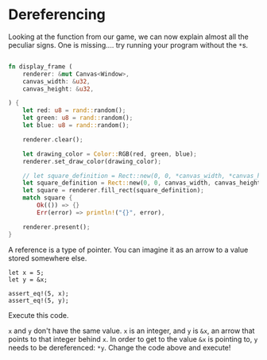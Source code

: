 # Dereferencing

Looking at the function from our game, we can now explain almost all the peculiar signs. One is missing.... try running your program without the `*`s.

```rust

fn display_frame (
    renderer: &mut Canvas<Window>,
    canvas_width: &u32,
    canvas_height: &u32,

) {
    let red: u8 = rand::random();
    let green: u8 = rand::random();
    let blue: u8 = rand::random();

    renderer.clear();

    let drawing_color = Color::RGB(red, green, blue);
    renderer.set_draw_color(drawing_color);

    // let square_definition = Rect::new(0, 0, *canvas_width, *canvas_height);
    let square_definition = Rect::new(0, 0, canvas_width, canvas_height);
    let square = renderer.fill_rect(square_definition);
    match square {
        Ok(()) => {}
        Err(error) => println!("{}", error),

    renderer.present();
}

```

A reference is a type of pointer. You can imagine it as an arrow to a value stored somewhere else.

```rust, editable
let x = 5;
let y = &x;

assert_eq!(5, x);
assert_eq!(5, y);
```
Execute this code.

`x` and `y` don't have the same value. `x` is an integer, and `y` is `&x`, an arrow that points to that integer behind `x`. In order to get to the value `&x` is pointing to, `y` needs to be dereferenced: `*y`.
Change the code above and execute!
